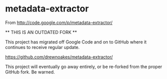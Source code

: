 metadata-extractor
==================

From http://code.google.com/p/metadata-extractor/

** THIS IS AN OUTDATED FORK **

This project has migrated off Google Code and on to GitHub where it
continues to receive regular update. 

https://github.com/drewnoakes/metadata-extractor/

This project will eventually go away entirely, or be
re-forked from the proper GitHub fork. Be warned. 


